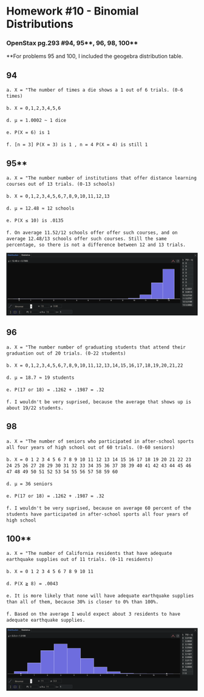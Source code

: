 # **Homework #10 - Binomial Distributions**
### **OpenStax** pg.293 #94, 95**, 96, 98, 100**
**For problems 95 and 100, I included the geogebra distribution table.

## **94**
    
    a. X = "The number of times a die shows a 1 out of 6 trials. (0-6 times)

    b. X = 0,1,2,3,4,5,6

    d. μ = 1.0002 ~ 1 dice

    e. P(X = 6) is 1
    
    f. [n = 3] P(X = 3) is 1 , n = 4 P(X = 4) is still 1

## **95****
    
    a. X = "The number number of institutions that offer distance learning courses out of 13 trials. (0-13 schools)

    b. X = 0,1,2,3,4,5,6,7,8,9,10,11,12,13

    d. μ = 12.48 ≈ 12 schools

    e. P(X ≤ 10) is .0135
    
    f. On average 11.52/12 schools offer offer such courses, and on average 12.48/13 schools offer such courses. Still the same percentage, so there is not a difference between 12 and 13 trials.
![](./images/95DT.png)


## **96**
    
    a. X = "The number number of graduating students that attend their graduation out of 20 trials. (0-22 students)

    b. X = 0,1,2,3,4,5,6,7,8,9,10,11,12,13,14,15,16,17,18,19,20,21,22

    d. μ = 18.7 ≈ 19 students

    e. P(17 or 18) = .1262 + .1987 = .32

    f. I wouldn't be very suprised, because the average that shows up is about 19/22 students.

## **98**

    a. X = "The number of seniors who participated in after-school sports all four years of high school out of 60 trials. (0-60 seniors)

    b. X = 0 1 2 3 4 5 6 7 8 9 10 11 12 13 14 15 16 17 18 19 20 21 22 23 24 25 26 27 28 29 30 31 32 33 34 35 36 37 38 39 40 41 42 43 44 45 46 47 48 49 50 51 52 53 54 55 56 57 58 59 60

    d. μ = 36 seniors

    e. P(17 or 18) = .1262 + .1987 = .32

    f. I wouldn't be very suprised, because on average 60 percent of the students have participated in after-school sports all four years of high school

## **100****

    a. X = "The number of California residents that have adequate earthquake supplies out of 11 trials. (0-11 residents)

    b. X = 0 1 2 3 4 5 6 7 8 9 10 11

    d. P(X ≧ 8) = .0043

    e. It is more likely that none will have adequate earthquake supplies than all of them, because 30% is closer to 0% than 100%.

    f. Based on the average I would expect about 3 residents to have adequate earthquake supplies.

![](./images/100DT.png)
